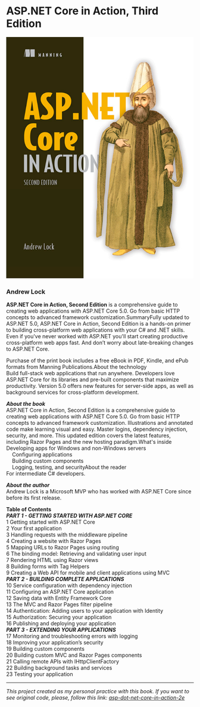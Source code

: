 
# ASP.NET Core in Action, Third Edition 

![GitHub Image](/Images/CoverImage.png)

### Andrew Lock

**ASP.NET Core in Action, Second Edition** is a comprehensive guide to creating web applications with ASP.NET Core 5.0. Go from basic HTTP concepts to advanced framework customization.SummaryFully updated to ASP.NET 5.0, ASP.NET Core in Action, Second Edition is a hands-on primer to building cross-platform web applications with your C# and .NET skills. Even if you've never worked with ASP.NET you'll start creating productive cross-platform web apps fast. And don’t worry about late-breaking changes to ASP.NET Core.  
  
Purchase of the print book includes a free eBook in PDF, Kindle, and ePub formats from Manning Publications.About the technology  
Build full-stack web applications that run anywhere. Developers love ASP.NET Core for its libraries and pre-built components that maximize productivity. Version 5.0 offers new features for server-side apps, as well as background services for cross-platform development.  
  
***About the book***  
ASP.NET Core in Action, Second Edition is a comprehensive guide to creating web applications with ASP.NET Core 5.0. Go from basic HTTP concepts to advanced framework customization. Illustrations and annotated code make learning visual and easy. Master logins, dependency injection, security, and more. This updated edition covers the latest features, including Razor Pages and the new hosting paradigm.What's inside    Developing apps for Windows and non-Windows servers  
    Configuring applications  
    Building custom components  
    Logging, testing, and securityAbout the reader  
For intermediate C# developers.  
  
***About the author***  
Andrew Lock is a Microsoft MVP who has worked with ASP.NET Core since before its first release.

**Table of Contents**  
***PART 1 - GETTING STARTED WITH ASP.NET CORE***  
1 Getting started with ASP.NET Core  
2 Your first application  
3 Handling requests with the middleware pipeline  
4 Creating a website with Razor Pages  
5 Mapping URLs to Razor Pages using routing  
6 The binding model: Retrieving and validating user input  
7 Rendering HTML using Razor views  
8 Building forms with Tag Helpers  
9 Creating a Web API for mobile and client applications using MVC  
***PART 2 - BUILDING COMPLETE APPLICATIONS***  
10 Service configuration with dependency injection  
11 Configuring an ASP.NET Core application  
12 Saving data with Entity Framework Core  
13 The MVC and Razor Pages filter pipeline  
14 Authentication: Adding users to your application with Identity  
15 Authorization: Securing your application  
16 Publishing and deploying your application  
***PART 3 - EXTENDING YOUR APPLICATIONS***  
17 Monitoring and troubleshooting errors with logging  
18 Improving your application’s security  
19 Building custom components  
20 Building custom MVC and Razor Pages components  
21 Calling remote APIs with IHttpClientFactory  
22 Building background tasks and services  
23 Testing your application

***
*This project created as my personal practice with this book. If you want to see original code, please, follow this link: [asp-dot-net-core-in-action-2e](https://github.com/andrewlock/asp-dot-net-core-in-action-2e)*